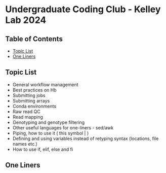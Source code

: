 Undergraduate Coding Club - Kelley Lab 2024
================

## Table of Contents

[//]: # (BEGIN automated TOC section, any edits will be overwritten on next source refresh)

* [Topic List](#topic-list)
* [One Liners](#one-liners)



## Topic List

- General workflow management
- Best practices on Hb
- Submitting jobs
- Submitting arrays
- Conda environments
- Raw read QC
- Read mapping
- Genotyping and genotype filtering
- Other useful languages for one-liners - sed/awk
- Piping, how to use it ( this symbol | )
- Defining and using variables instead of retyping syntax (locations, file names etc.)
- How to use if, elif, else and fi 


## One Liners

